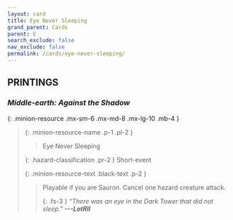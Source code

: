 ```yaml
---
layout: card
title: Eye Never Sleeping
grand_parent: Cards
parent: E
search_exclude: false
nav_exclude: false
permalink: /cards/eye-never-sleeping/
---
```


## PRINTINGS


### _Middle-earth: Against the Shadow_

{: .minion-resource .mx-sm-6 .mx-md-8 .mx-lg-10 .mb-4 }
> {: .minion-resource-name .p-1 .pl-2 }
> > <div class="hazard-mp"></div>
> > <div class="card-name">Eye Never Sleeping</div>
>
> {: .hazard-classification .pr-2 }
> Short-event
>
> {: .minion-resource-text .black-text .p-2 }
> > Playable if you are Sauron. Cancel one hazard creature attack. 
> > 
> > {: .fs-3 } 
> > _“There was an eye in the Dark Tower that did not sleep."_ ***---&#65279;LotRII*** 
> 
